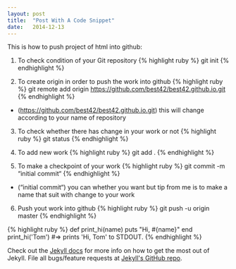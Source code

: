 ```yaml
---
layout: post
title:  "Post With A Code Snippet"
date:   2014-12-13
---
```


This is how to push project of html into github:

1. To check condition of your Git repository
{% highlight ruby %}
git init
{% endhighlight %}

2. To create origin in order to push the work into github
{% highlight ruby %}
git remote add origin https://github.com/best42/best42.github.io.git
{% endhighlight %}
* (https://github.com/best42/best42.github.io.git) this will change according to your name of repository

3. To check whether there has change in your work or not
{% highlight ruby %}
git status
{% endhighlight %}

4. To add new work
{% highlight ruby %}
git add .
{% endhighlight %}

5. To make a checkpoint of your work
{% highlight ruby %}
git commit -m “initial commit“
{% endhighlight %}
* (“initial commit“) you can whether you want but tip from me is to make a name that suit with change to your work

6. Push yout work into github
{% highlight ruby %}
git push -u origin master
{% endhighlight %}

{% highlight ruby %}
def print_hi(name)
  puts "Hi, #{name}"
end
print_hi('Tom')
#=> prints 'Hi, Tom' to STDOUT.
{% endhighlight %}

Check out the [Jekyll docs][jekyll] for more info on how to get the most out of Jekyll. File all bugs/feature requests at [Jekyll's GitHub repo][jekyll-gh].

[jekyll-gh]: https://github.com/mojombo/jekyll
[jekyll]:    http://jekyllrb.com

